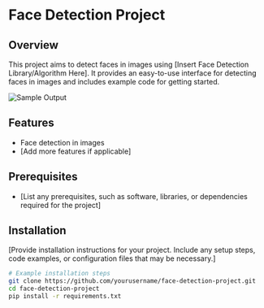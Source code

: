 # Face Detection Project

## Overview

This project aims to detect faces in images using [Insert Face Detection Library/Algorithm Here]. It provides an easy-to-use interface for detecting faces in images and includes example code for getting started.

![Sample Output](sample_output.png)

## Features

- Face detection in images
- [Add more features if applicable]

## Prerequisites

- [List any prerequisites, such as software, libraries, or dependencies required for the project]

## Installation

[Provide installation instructions for your project. Include any setup steps, code examples, or configuration files that may be necessary.]

```bash
# Example installation steps
git clone https://github.com/yourusername/face-detection-project.git
cd face-detection-project
pip install -r requirements.txt
